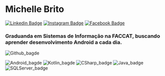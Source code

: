 # Michelle Brito
[![Linkedin Badge](https://img.shields.io/badge/-LinkedIn-blue?style=flat-square&logo=Linkedin&logoColor=white&link=https://www.linkedin.com/in/michellebrito01/)](https://www.linkedin.com/in/michellebrito01/)  [![Instagram Badge](https://img.shields.io/badge/instagram-%23E4405F.svg?&style=flat-square&logo=instagram&logoColor=white)](https://www.instagram.com/michebritoo/)  [![Facebook Badge](	https://img.shields.io/badge/facebook-%231877F2.svg?&style=flat-square&logo=facebook&logoColor=white)](https://www.facebook.com/michellecunhask8/)

### Graduanda em Sistemas de Informação na FACCAT, buscando aprender desenvolvimento Android a cada dia.

![Github_bagde](https://github-readme-stats.anuraghazra1.vercel.app/api/top-langs/?username=michellebritoo&layout=compact&theme=synthwave)

![Android_bagde](https://img.shields.io/badge/Android-3DDC84?style=for-the-badge&logo=android&logoColor=white) ![Kotlin_bagde](https://img.shields.io/badge/Kotlin-0095D5?&style=for-the-badge&logo=kotlin&logoColor=white) ![CSharp_badge](https://img.shields.io/badge/C%23-239120?style=for-the-badge&logo=c-sharp&logoColor=white) ![Java_badge](https://img.shields.io/badge/Java-ED8B00?style=for-the-badge&logo=java&logoColor=white) ![SQLServer_badge](https://img.shields.io/badge/Microsoft_SQL_Server-CC2927?style=for-the-badge&logo=microsoft-sql-server&logoColor=white)
